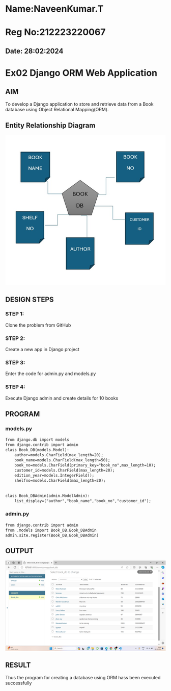 # Name:NaveenKumar.T
# Reg No:212223220067
## Date: 28:02:2024
# Ex02 Django ORM Web Application
 

## AIM
To develop a Django application to store and retrieve data from a Book database using Object Relational Mapping(ORM).

## Entity Relationship Diagram

![alt text](<WhatsApp Image 2024-03-05 at 05.49.40_68a739b3.jpg>)

## DESIGN STEPS

### STEP 1:
Clone the problem from GitHub

### STEP 2:
Create a new app in Django project

### STEP 3:
Enter the code for admin.py and models.py

### STEP 4:
Execute Django admin and create details for 10 books

## PROGRAM

### models.py
```
from django.db import models
from django.contrib import admin
class Book_DB(models.Model):
	author=models.CharField(max_length=20);
	book_name=models.CharField(max_length=50);
	book_no=models.CharField(primary_key="book_no",max_length=10);
	customer_id=models.CharField(max_length=20);
	edition_year=models.IntegerField();
	shelfno=models.CharField(max_length=20);
	

class Book_DBAdmin(admin.ModelAdmin):
	list_display=("author","book_name","book_no","customer_id");
```
### admin.py
```
from django.contrib import admin
from .models import Book_DB,Book_DBAdmin
admin.site.register(Book_DB,Book_DBAdmin)

```
## OUTPUT

![alt text](<Screenshot (69).png>)

## RESULT
Thus the program for creating a database using ORM hass been executed successfully
